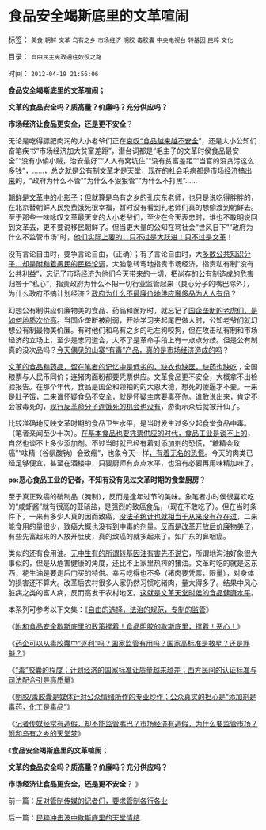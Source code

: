 # 食品安全竭斯底里的文革喧闹

标签： `美食` `朝鲜` `文革` `乌有之乡` `市场经济` `明胶` `毒胶囊` `中央电视台` `转基因` `民粹` `文化` 

目录： `自由民主宪政通往奴役之路`

时间： `2012-04-19 21:56:06`

**食品安全竭斯底里的文革喧闹；**

**文革的食品安全吗？质高量？价廉吗？充分供应吗？**

**市场经济让食品更安全，还是更不安全**？

无论是吃得膘肥肉润的大小老爷们正在[哀叹“食品越来越不安全](../../../2011/6/10/极度恐慌!水，空气，可口可乐……有毒？.md)”，还是大小公知们奋笔疾书“市场经济加大贫富差距”，潜台词都是“毛主子的文革时侯食品最安全”“没有小偷小贼，治安最好”“人人有窝坑住”“没有贫富差距”“当官的没贪污这么多钱”，……，总之就是公有制文革才是天堂，[现在的社会毛病都是市场经济搞出来](../../../2011/6/9/极度恐慌：监管让食品越来越不安全.md)的，“政府为什么不管”“为什么不狠狠管”“为什么不打黑”……

[朝鲜是文革中的小影子](../../../2009/6/3/朝鲜是个天堂，衣食住行减肥死都免费.md)；但就算是乌有之乡的孔庆东老师，也只是说吃得胖胖的，在北京替朝鲜人民免费饿死很幸福，暂时没有看到孔老师们真的想偷渡到朝鲜去。至于那些一味咏叹文革最天堂的大小老爷们，至少在今天表忠时，谁也不敢明说回到文革去，更不要说移民朝鲜了。但当更大量的公知在骂社会“世风日下”“政府为什么不监管市场”时，[他们实际上要的，只不过是大跃进！只不过是文革](../../../2012/4/9/文革为什么难以避免而且必须疯狂？.md)！

没有言论自由时，要争言论自由，（正确）；有了言论自由时，大[多数公共知识分子，却是附和着愚民的民粹论调](../../../2012/3/30/国产公知普遍愚昧，仅有“改变”的共识；.md)，大脑急转弯地指责市场经济，指责私有制“没有公共利益”，忘记了市场经济为他们今天带来的一切，把尚存的公有制造成的危害归咎于“私心”，指责政府为什么不把一切行业监管起来（良心分子的嘴巴除外），为什么政府不搞计划经济？[政府为什么不最廉价地供应奢侈品为人人有份](../../../2011/6/11/消费者不能保护自已吗？监管必不可少吗？.md)？

幻想公有制供应价廉物美的食品、药品和医疗时，就忘记了[国企垄断的老虎们，是如何地质次价高](../../../2010/9/25/国企垄断的房老虎会价廉物美吗？.md)。当国企垄断被削弱，开始学习夹起尾巴做人时，公知老爷们就幻想公有制最物美价廉。有时他们和乌有之乡的毛左狗咬狗，但在攻击私有制和市场经济的立场上，至少是志同道合，大不了是革命手段上有一点点分歧。但是公有制真的没次品吗？[今天偶见的山寨“有毒”产品，真的是市场经济造成的吗](../../../2010/2/1/三聚氰胺事件反思公有制.md)？

[文革的食品和药品，留在笔者的记忆中是低劣的，缺衣也缺医，缺药也缺吃](../../../2009/8/4/免费减肥的苏联人民非常有钱.md)；全国粮票与人民币同价；连猪肉面粉都要凭票供应。文革食品更不安全，大概拿不出检验报告。在那个年代，食品是国企和领袖的的大恩大德，想死的傻逼才不要。一来是肚子饿，二来谁怀疑食品不安全，就是怀疑主席要毒死你。谁敢说出来，肯定不会被毒死的，[现行反革命分子连饿死的机会也没有](../../../2012/4/9/被残杀的亲人，被灭绝的人性.md)，游街示众后就被升仙了。

比较准确地反映文革时期的食品卫生水平，是当时发生过多少起食堂食品中毒。（笔者亲闻至少十次）。[在基本食品也要凭票供应的时代，食品工业是谈不上的](../../../2011/6/11/监管越严,越是质次价高.md)，自然也谈不上多少添加剂。不过当时就已经有着对添加剂的恐慌，“糖精会致癌”“味精（谷氨酸钠）会致癌”，也象今天一样[，有着无名的恐慌](../../../2011/6/11/消费者不能保护自已吗？监管必不可少吗？.md)。今天的肉类已经足够便宜，甚至在酒楼中，只要厨师有点点水平，也没有必要再用味精加味了。

**ps:恶心食品工业的记者，不知有没有见过文革时期的食堂厨房**？

至于真正致癌的硝制品（腌制），反而是逢年过节的美味。象笔者小时侯很喜欢吃的“咸虾酱”就有很高的亚硝盐，是强烈的致癌食品，（现在不敢吃了）。但在当时条件下，一来有多少人真的因而致癌，[没法子统计也就相当于从来没有存在过](../../../2011/6/18/食品安全无端恐慌是社会最大危机.md)，二来能食用的量很少，致癌大概也没有到中毒的剂量。[反而是改革开放后价廉物美了](../../../2011/6/18/食品安全有成本，不可以无限索求.md)，有些先富起来的人放开肚皮，真的致癌的就多起来了。如广东的鼻咽癌。

类似的还有食用油。[无中生有的所谓转基因油有害先不说它](../../../2011/6/13/转基因禁入侵犯了消费者的人权.md)，所谓地沟油好象很大事似的，但是从危害健康的角度，还比不上家里热榨的猪油。文革时吃的就是这东西，花生油是要走后门买的特供。幸亏吃得也不多（猪肉要凭票，限量），对身体的损害还不算大。改革后农村很多人家仍然习惯吃猪肉，量大得多了。结果中风心脏病之类的富人病，反而高发于农村地区。[这就是文革天堂时侯的食品健康水平](../../../2011/6/13/食品安全道德化的竭斯底里.md)。

本系列可参考以下文集：《[自由的选择，法治的规范，专制的监管](../../../2011/7/16/自由的选择，法治的规范，专制的监管.md)》

《[附和食品安全歇斯底里的政策撑着！食品明胶的歇斯底里，撑着！恶心！](../../../2012/4/10/附和食品安全歇斯底里的民粹，撑着！恶心！.md)》

《[药企可以从毒胶囊中“逐利”吗？国家监管有用吗？国家高标准是救星？还是罪魁？](../../../2012/4/18/药企可以从毒胶囊中“逐利”吗？.md)》

《[“毒”胶囊的程度；计划经济的国家标准让质量越来越差；西方民间的认证标准与司法配合引导高质量](../../../2012/4/18/药企可以从毒胶囊中“逐利”吗？.md)》

《[明胶/毒胶囊是媒体针对公众情绪所作的专业炒作；公众真实的担心是“添加剂是毒药，化工是毒品”](../../../2012/4/18/明胶／毒胶囊是媒体的专业炒作.md)》

《[记者传媒经常有造假，却不能监管嘴巴？市场经济有造假，为什么要监管市场？附和乌有之乡的天堂梦](../../../2012/4/19/反对管制传媒的记者们，要求管制各行各业.md)》

《**食品安全竭斯底里的文革喧闹；**

**文革的食品安全吗？质高量？价廉吗？充分供应吗？**

**市场经济让食品更安全，还是更不安全**？ 》



前一篇：[反对管制传媒的记者们，要求管制各行各业](../../../2012/4/19/反对管制传媒的记者们，要求管制各行各业.md)

后一篇：[民粹冲击波中歇斯底里的天堂情结](../../../2012/4/19/民粹冲击波中歇斯底里的天堂情结.md)